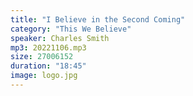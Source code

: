 ```yaml
---
title: "I Believe in the Second Coming"
category: "This We Believe"
speaker: Charles Smith
mp3: 20221106.mp3
size: 27006152
duration: "18:45"
image: logo.jpg
---
```

